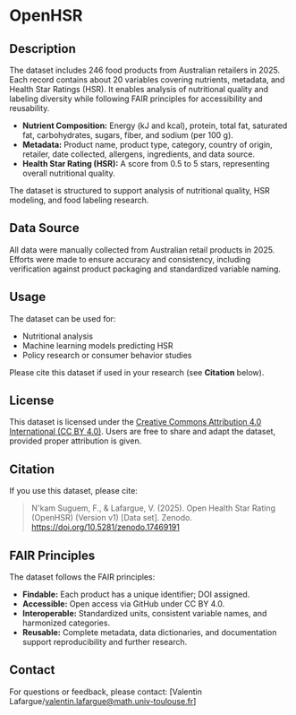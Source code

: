 # OpenHSR
## Description
The dataset includes 246 food products from Australian retailers in 2025. Each record contains about 20 variables covering nutrients, metadata, and Health Star Ratings (HSR). It enables analysis of nutritional quality and labeling diversity while following FAIR principles for accessibility and reusability.

- **Nutrient Composition:** Energy (kJ and kcal), protein, total fat, saturated fat, carbohydrates, sugars, fiber, and sodium (per 100 g).  
- **Metadata:** Product name, product type, category, country of origin, retailer, date collected, allergens, ingredients, and data source.  
- **Health Star Rating (HSR):** A score from 0.5 to 5 stars, representing overall nutritional quality.

The dataset is structured to support analysis of nutritional quality, HSR modeling, and food labeling research.

## Data Source
All data were manually collected from Australian retail products in 2025. Efforts were made to ensure accuracy and consistency, including verification against product packaging and standardized variable naming.

## Usage
The dataset can be used for:  
- Nutritional analysis  
- Machine learning models predicting HSR  
- Policy research or consumer behavior studies  

Please cite this dataset if used in your research (see **Citation** below).

## License
This dataset is licensed under the [Creative Commons Attribution 4.0 International (CC BY 4.0)](https://creativecommons.org/licenses/by/4.0/). Users are free to share and adapt the dataset, provided proper attribution is given.

## Citation
If you use this dataset, please cite:

> N'kam Suguem, F., & Lafargue, V. (2025). Open Health Star Rating (OpenHSR) (Version v1) [Data set]. Zenodo. https://doi.org/10.5281/zenodo.17469191

## FAIR Principles
The dataset follows the FAIR principles:  
- **Findable:** Each product has a unique identifier; DOI assigned.  
- **Accessible:** Open access via GitHub under CC BY 4.0.  
- **Interoperable:** Standardized units, consistent variable names, and harmonized categories.  
- **Reusable:** Complete metadata, data dictionaries, and documentation support reproducibility and further research.

## Contact
For questions or feedback, please contact: [Valentin Lafargue/valentin.lafargue@math.univ-toulouse.fr]

